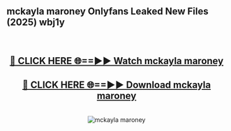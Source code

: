<h2>mckayla maroney Onlyfans Leaked New Files (2025) wbj1y</h2>
<br>
<div align="center">
<h2><a href="https://mediafiles.top/mckayla_maroney&ref=git" rel="nofollow">🔴 CLICK HERE 🌐==►► Watch mckayla maroney</a></h2>
<h2><a href="https://mediafiles.top/mckayla_maroney&ref=git" rel="nofollow">🔴 CLICK HERE 🌐==►► Download mckayla maroney</a></h2>
<br>
<a href="https://mediafiles.top/mckayla_maroney&ref=git" rel="nofollow" data-target="animated-image.originalLink"><img src="https://i.ibb.co.com/xMMVF88/686577567.gif" alt="mckayla maroney" style="max-width: 100%; display: inline-block;" data-target="animated-image.originalImage"></a>
</div>
<br>
<br>